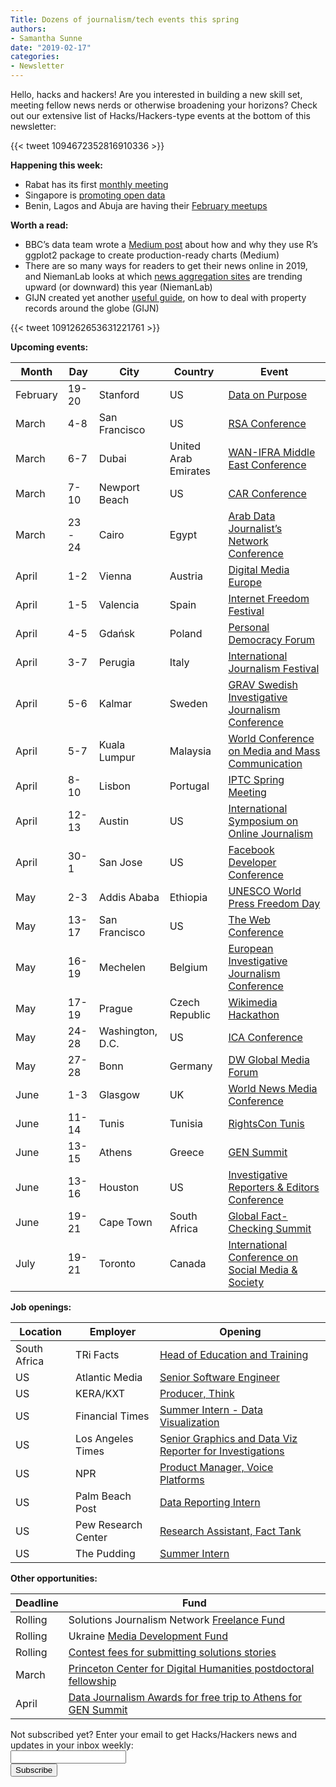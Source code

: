 ```yaml
---
Title: Dozens of journalism/tech events this spring
authors: 
- Samantha Sunne
date: "2019-02-17"
categories:
- Newsletter
---
```


Hello, hacks and hackers! Are you interested in building a new skill set, meeting fellow news nerds or otherwise broadening your horizons? Check out our extensive list of Hacks/Hackers-type events at the bottom of this newsletter:

{{< tweet 1094672352816910336 >}}

**Happening this week:**

* Rabat has its first [monthly meeting](https://www.facebook.com/events/261417068090329/)
* Singapore is [promoting open data](https://www.meetup.com/Hacks-Hackers-Singapore/events/258858568/)
* Benin, Lagos and Abuja are having their [February meetups](https://docs.google.com/forms/d/e/1FAIpQLScOdugj-F9NEJ-S9dgffuAnledMokWguahscn1Xb9vBDuD_uQ/viewform)

**Worth a read:**

* BBC’s data team wrote a [Medium post](https://medium.com/bbc-visual-and-data-journalism/how-the-bbc-visual-and-data-journalism-team-works-with-graphics-in-r-ed0b35693535) about how and why they use R’s ggplot2 package to create production-ready charts (Medium)
* There are so many ways for readers to get their news online in 2019, and NiemanLab looks at which [news aggregation sites](http://www.niemanlab.org/2019/02/heres-where-your-new-readers-are-going-to-come-from-in-2019/) are trending upward (or downward) this year (NiemanLab)
* GIJN created yet another [useful guide](https://gijn.org/2019/02/06/who-owns-that-land-gijns-new-global-guide-to-finding-property-records-worldwide/), on how to deal with property records around the globe (GIJN)

{{< tweet 1091262653631221761 >}}

**Upcoming events:**

| Month | Day | City | Country | Event |
| ----- | --- | ---- | ------- | ----- |
February | 19-20 | Stanford | US | [Data on Purpose](http://www.ssirdata.org/)
March | 4-8 | San Francisco | US | [RSA Conference](https://www.rsaconference.com/events/us19)
March | 6-7 | Dubai | United Arab Emirates | [WAN-IFRA Middle East Conference](https://events.wan-ifra.org/events/14th-middle-east-conference-0)
March | 7-10 | Newport Beach | US | [CAR Conference](https://www.ire.org/conferences/nicar-2019/)
March | 23 - 24 | Cairo | Egypt | [Arab Data Journalist’s Network Conference](https://arabdjn.com/%D8%A7%D9%84%D9%85%D8%A4%D8%AA%D9%85%D8%B1-%D8%A7%D9%84%D8%B3%D9%86%D9%88%D9%8A/)
April | 1-2 | Vienna | Austria | [Digital Media Europe](https://events.wan-ifra.org/events/digital-media-europe-2019)
April | 1-5 | Valencia | Spain | [Internet Freedom Festival](https://internetfreedomfestival.org/)
April | 4-5 | Gdańsk | Poland | [Personal Democracy Forum](https://pdfcee.pl/en/)
April | 3-7 | Perugia | Italy | [International Journalism Festival](https://www.journalismfestival.com/you-festival/)
April | 5-6 | Kalmar | Sweden | [GRAV Swedish Investigative Journalism Conference](http://gravseminariet.se/)
April | 5-7 | Kuala Lumpur | Malaysia | [World Conference on Media and Mass Communication](https://mediaconference.co/)
April | 8-10 | Lisbon | Portugal | [IPTC Spring Meeting](https://iptc.org/events/)
April | 12-13 | Austin | US | [International Symposium on Online Journalism](https://www.isoj.org/symposia/2019/)
April | 30-1 | San Jose | US | [Facebook Developer Conference](https://www.f8.com/)
May | 2-3 | Addis Ababa | Ethiopia | [UNESCO World Press Freedom Day](https://en.unesco.org/news/ethiopia-host-2019-world-press-freedom-day)
May | 13-17 | San Francisco | US | [The Web Conference](https://www2019.thewebconf.org/)
May | 16-19 | Mechelen | Belgium | [European Investigative Journalism Conference](https://dataharvest.eu/)
May | 17-19 | Prague | Czech Republic | [Wikimedia Hackathon](https://www.mediawiki.org/wiki/Wikimedia_Hackathon_2019)
May | 24-28 | Washington, D.C. | US | [ICA Conference](https://www.icahdq.org/page/2019Conference)
May | 27-28 | Bonn | Germany | [DW Global Media Forum](http://dw-global-media-forum.com/)
June | 1-3 | Glasgow | UK | [World News Media Conference](https://events.wan-ifra.org/events/world-news-media-congress-2019)
June | 11-14 | Tunis | Tunisia | [RightsCon Tunis](https://www.rightscon.org/about/)
June | 13-15 | Athens | Greece | [GEN Summit](https://www.gensummit.org/)
June | 13-16 | Houston | US | [Investigative Reporters & Editors Conference](https://www.ire.org/events-and-training/event/3434/)
June | 19-21 | Cape Town | South Africa | [Global Fact-Checking Summit](https://www.poynter.org/news/sixth-global-fact-checking-summit-will-be-cape-town-june-2019)
July | 19-21 | Toronto | Canada | [International Conference on Social Media & Society](http://socialmediaandsociety.org/2018/rethinking-privacy-and-trust-in-the-social-media-age-smsociety-cfp-toronto-canada-july-19-21-2019/)

**Job openings:**

| Location | Employer | Opening |
| -------- | -------- | ------- |
South Africa | TRi Facts | [Head of Education and Training](http://journalism.co.za/tri-facts-seeks-head-of-education-and-training/)
US | Atlantic Media | [Senior Software Engineer](https://atlanticmedia.applytojob.com/apply/1ju2OQnPzB/Senior-Software-Engineer)
US | KERA/KXT | [Producer, Think](https://careers.journalists.org/jobs/11996187/producer-think)
US | Financial Times | [Summer Intern - Data Visualization](https://ft.wd3.myworkdayjobs.com/en-US/FT_External_Careers/job/New-York-35-hours/XMLNAME-2019-Summer-Intern---Data-Visualization_JR003112)
US | Los Angeles Times | S[enior Graphics and Data Viz Reporter for Investigations](https://latimes-cng.icims.com/jobs/2730/graphics-and-data-journalist-ii/job?mobile=false&width=1489&height=500&bga=true&needsRedirect=false&jan1offset=-600&jun1offset=-600)
US | NPR | [Product Manager, Voice Platforms](https://recruiting.ultipro.com/NAT1011NATPR/JobBoard/af823b19-a43b-4cda-b6c2-c06508d84cf6/OpportunityDetail?opportunityId=ef84d76f-9df1-411f-9e14-a24e8498b83c)
US | Palm Beach Post | [Data Reporting Intern](https://www.journalismjobs.com/1650737-data-reporting-intern-the-palm-beach-post)
US | Pew Research Center | [Research Assistant, Fact Tank](https://jobs-prc.icims.com/jobs/5829/research-assistant/job?mobile=false&width=641&height=500&bga=true&needsRedirect=false&jan1offset=-600&jun1offset=-600)
US | The Pudding | [Summer Intern](https://pudding.cool/about/#positions)

**Other opportunities:**

| Deadline | Fund |
| -------- | ---- |
Rolling | Solutions Journalism Network [Freelance Fund](https://thewholestory.solutionsjournalism.org/now-offering-travel-funds-for-freelancers-857c49f9b395)
Rolling | Ukraine [Media Development Fund](http://ijnet.org/en/opportunities/media-development-grants-available-ukraine)
Rolling | [Contest fees for submitting solutions stories](https://thewholestory.solutionsjournalism.org/submitting-your-solutions-story-to-a-journalism-award-contest-we-can-help-with-the-fees-12b3e3ab6b01?mc_cid=57b074cc10&mc_eid=f9f525b1fd)
March | [Princeton Center for Digital Humanities postdoctoral fellowship](https://cdh.princeton.edu/updates/2019/02/14/be-our-next-cdh-postdoc/)
April | [Data Journalism Awards for free trip to Athens for GEN Summit ](https://datajournalismawards.org/2019/01/03/how-to-apply-to-the-data-journalism-awards-2019/)

<div id="mc_embed_signup"><form id="mc-embedded-subscribe-form" class="validate" action="//hackshackers.us1.list-manage.com/subscribe/post?u=c56f2e53d5ed6ef87f8aaa75c&amp;id=fb2bc6f10b" method="post" name="mc-embedded-subscribe-form" novalidate="" target="_blank">

<div id="mc_embed_signup_scroll">

<div class="mc-field-group"><label for="mce-EMAIL">Not subscribed yet? Enter your email to get Hacks/Hackers news and updates in your inbox weekly:  </label></div>

<div class="mc-field-group"><input id="mce-EMAIL" class="required email" name="EMAIL" type="email" value="" /></div>

<!-- real people should not fill this in and expect good things - do not remove this or risk form bot signups-->

<div style="position: absolute; left: -5000px;"><input tabindex="-1" name="b_c56f2e53d5ed6ef87f8aaa75c_fb2bc6f10b" type="text" value="" /></div>

<div class="clear"><input id="mc-embedded-subscribe" class="button" name="subscribe" type="submit" value="Subscribe" /></div>

</div>

</form></div>

<!--End mc_embed_signup-->

<meta name="twitter:card" content="summary">

<meta name="twitter:image:src" content="https://hackshackers.com/content-images/about/hackshackers_logomark.png">

